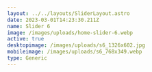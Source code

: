 ```yaml
---
layout: ../../layouts/SliderLayout.astro
date: 2023-03-01T14:23:30.211Z
name: Slider 6
image: /images/uploads/home-slider-6.webp
active: true
desktopimage: /images/uploads/s6_1326x602.jpg
mobileimage: /images/uploads/s6_768x349.webp
type: Generic
---
```

